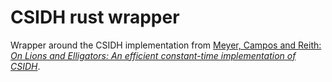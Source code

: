 # CSIDH rust wrapper

Wrapper around the CSIDH implementation from [Meyer, Campos and Reith: _On Lions and Elligators: An efficient constant-time implementation of CSIDH_][eprint].

[eprint]: https://eprint.iacr.org/2018/1198
